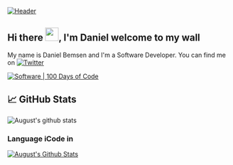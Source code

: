 [![Header](https://i.pinimg.com/564x/83/a4/2c/83a42c25bc3e8ce9721e8e62e6667ed6.jpg "Header")](https://twitter.com/dani_Reptor)

## Hi there <img src="https://raw.githubusercontent.com/MartinHeinz/MartinHeinz/master/wave.gif" width="30px">, I'm Daniel welcome to my wall

My name is Daniel Bemsen and I'm a Software Developer.  You can find me on  [![Twitter][1.1]][1]

[![Software | 100 Days of Code](https://www.software.com/badges/100-days-of-code)](https://twitter.com/dani_Reptor)

## &#x1f4c8; GitHub Stats
![August's github stats](https://github-readme-stats.vercel.app/api?username=AugustBemsen&theme=tokyonight&show_icons=true) </p>




### Language iCode in
[![August's Github Stats](https://github-readme-stats.vercel.app/api/top-langs?username=AugustBemsen&show_icons=true&theme=tokyonight)](https://github.com/AugustBemsen)


[1.1]: http://i.imgur.com/wWzX9uB.png (twitter icon without padding)
[1]: https://twitter.com/dani_Reptor
